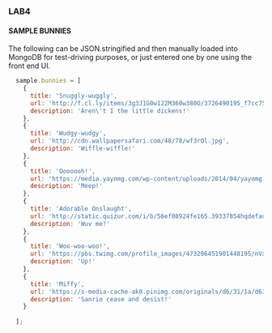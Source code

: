 ### LAB4

#### SAMPLE BUNNIES
The following can be JSON.stringified and then manually loaded into MongoDB for test-driving purposes, or just entered one by one using the front end UI.

```javascript
  sample.bunnies = [
    { 
      title: 'Snuggly-wuggly', 
      url: 'http://f.cl.ly/items/3g3J1G0w122M360w380O/3726490195_f7cc75d377_o.jpg', 
      description: 'Aren\'t I the little dickens!' 
    },
    { 
      title: 'Wudgy-wudgy', 
      url: 'http://cdn.wallpapersafari.com/48/78/wf3rOl.jpg', 
      description: 'Wiffle-wiffle!' 
    },
    { 
      title: 'Ooooooh!', 
      url: 'https://media.yayomg.com/wp-content/uploads/2014/04/yayomg-tiny-bunny.png', 
      description: 'Meep!' 
    },
    { 
      title: 'Adorable Onslaught', 
      url: 'http://static.quizur.com/i/b/56ef08924fe165.39337854hqdefault.jpg', 
      description: 'Wuv me!' 
    },
    { 
      title: 'Woo-woo-woo!', 
      url: 'https://pbs.twimg.com/profile_images/473206451901448195/nVx4QaHn.jpeg', 
      description: 'Up!' 
    },
    { 
      title: 'Miffy', 
      url: 'https://s-media-cache-ak0.pinimg.com/originals/d6/31/1a/d6311ab5afd4f13169ba15ecf0d16f72.jpg', 
      description: 'Sanrio cease and desist!' 
    }
    
  ];
```